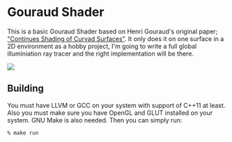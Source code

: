 
# Gouraud Shader

This is a basic Gouraud Shader based on Henri Gouraud's original paper; ["Continues Shading of Curvad Surfaces"](http://page.mi.fu-berlin.de/block/htw-lehre/wise2012_2013/bel_und_rend/skripte/gouraud1971.pdf). It only does it on one surface in a 2D environment as a hobby project, I'm going to write a full global illuminiation ray tracer and the right implementation will be there.

![](https://user-images.githubusercontent.com/2157285/37124367-37ed2cc0-227d-11e8-9327-f941138c61c3.png)

## Building
You must have LLVM or GCC on your system with support of C++11 at least. Also you must make sure you have OpenGL and GLUT installed on your system. GNU Make is also needed. Then you can simply run:

```
% make run
```